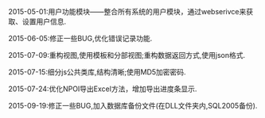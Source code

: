 ﻿
2015-05-01:用户功能模块——整合所有系统的用户模块，通过webserivce来获取、设置用户信息.

2015-06-05:修正一些BUG,优化错误记录功能.

2015-07-09:重构视图,使用模板和分部视图;重构数据返回方式,使用json格式.

2015-07-15:细分js公共类库,结构清晰;使用MD5加密密码.

2015-07-24:优化NPOI导出Excel方法，增加导出进度条显示.

2015-09-19:修正一些BUG,加入数据库备份文件(在DLL文件夹内,SQL2005备份).